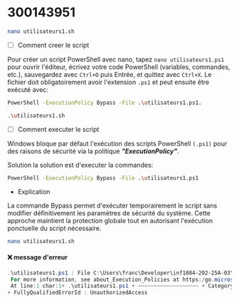 

# 300143951

```sh
nano utilisateurs1.sh
```

- [ ] Comment creer le script

Pour créer un script PowerShell avec nano, tapez `nano utilisateurs1.ps1` pour ouvrir l'éditeur, écrivez votre code PowerShell (variables, commandes, etc.), sauvegardez avec `Ctrl+O` puis Entrée, et quittez avec `Ctrl+X`. Le fichier doit obligatoirement avoir l'extension `.ps1` et peut ensuite être exécuté avec:

```sh
PowerShell -ExecutionPolicy Bypass -File .\utilisateurs1.ps1.
```

```sh
.\utilisateurs1.sh
```

- [ ] Comment executer le script

Windows bloque par défaut l'exécution des scripts PowerShell `(.ps1)` pour des raisons de sécurité via la politique ***"ExecutionPolicy"***.

Solution la solution est d'executer la commandes:

```sh
PowerShell -ExecutionPolicy Bypass -File .\utilisateurs1.ps1
```

* Explication

La commande Bypass permet d'exécuter temporairement le script sans modifier définitivement les paramètres de sécurité du système. Cette approche maintient la protection globale tout en autorisant l'exécution ponctuelle du script nécessaire.

```sh
nano utilisateurs1.sh
```

#### :x: message d'erreur

```powershell
.\utilisateurs1.ps1 : File C:\Users\franc\Developer\inf1084-202-25A-03\2.Utilisateurs\300143951\utilisateurs1.ps1 cannot be loaded because running scripts is disabled on this system.
 For more information, see about_Execution_Policies at https:/go.microsoft.com/fwlink/?LinkID=135170.
 At line:1 char:1+ .\utilisateurs1.ps1 + ~~~~~~~~~~~~~~~~~~~ + CategoryInfo          : SecurityError: (:) [], PSSecurityExceptio 
+ FullyQualifiedErrorId : UnauthorizedAccess
```
